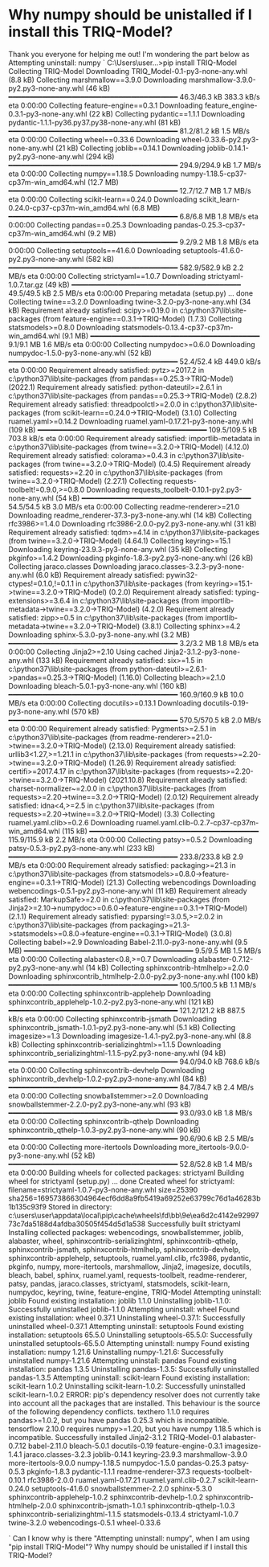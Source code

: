 
# Why numpy should be unistalled if I install this TRIQ-Model?

Thank you everyone for helping me out!
I'm wondering the part below as Attempting uninstall: numpy
`
C:\Users\user...>pip install TRIQ-Model
Collecting TRIQ-Model
  Downloading TRIQ_Model-0.1-py3-none-any.whl (8.8 kB)
Collecting marshmallow==3.9.0
  Downloading marshmallow-3.9.0-py2.py3-none-any.whl (46 kB)
     ━━━━━━━━━━━━━━━━━━━━━━━━━━━━━━━━━━━━━━━━ 46.3/46.3 kB 383.3 kB/s eta 0:00:00
Collecting feature-engine==0.3.1
  Downloading feature_engine-0.3.1-py3-none-any.whl (22 kB)
Collecting pydantic==1.1.1
  Downloading pydantic-1.1.1-py36.py37.py38-none-any.whl (81 kB)
     ━━━━━━━━━━━━━━━━━━━━━━━━━━━━━━━━━━━━━━━━ 81.2/81.2 kB 1.5 MB/s eta 0:00:00
Collecting wheel==0.33.6
  Downloading wheel-0.33.6-py2.py3-none-any.whl (21 kB)
Collecting joblib==0.14.1
  Downloading joblib-0.14.1-py2.py3-none-any.whl (294 kB)
     ━━━━━━━━━━━━━━━━━━━━━━━━━━━━━━━━━━━━━━━━ 294.9/294.9 kB 1.7 MB/s eta 0:00:00
Collecting numpy==1.18.5
  Downloading numpy-1.18.5-cp37-cp37m-win_amd64.whl (12.7 MB)
     ━━━━━━━━━━━━━━━━━━━━━━━━━━━━━━━━━━━━━━━━ 12.7/12.7 MB 1.7 MB/s eta 0:00:00
Collecting scikit-learn==0.24.0
  Downloading scikit_learn-0.24.0-cp37-cp37m-win_amd64.whl (6.8 MB)
     ━━━━━━━━━━━━━━━━━━━━━━━━━━━━━━━━━━━━━━━━ 6.8/6.8 MB 1.8 MB/s eta 0:00:00
Collecting pandas==0.25.3
  Downloading pandas-0.25.3-cp37-cp37m-win_amd64.whl (9.2 MB)
     ━━━━━━━━━━━━━━━━━━━━━━━━━━━━━━━━━━━━━━━━ 9.2/9.2 MB 1.8 MB/s eta 0:00:00
Collecting setuptools==41.6.0
  Downloading setuptools-41.6.0-py2.py3-none-any.whl (582 kB)
     ━━━━━━━━━━━━━━━━━━━━━━━━━━━━━━━━━━━━━━━━ 582.9/582.9 kB 2.2 MB/s eta 0:00:00
Collecting strictyaml==1.0.7
  Downloading strictyaml-1.0.7.tar.gz (49 kB)
     ━━━━━━━━━━━━━━━━━━━━━━━━━━━━━━━━━━━━━━━━ 49.5/49.5 kB 2.5 MB/s eta 0:00:00
  Preparing metadata (setup.py) ... done
Collecting twine==3.2.0
  Downloading twine-3.2.0-py3-none-any.whl (34 kB)
Requirement already satisfied: scipy>=0.19.0 in c:\python37\lib\site-packages (from feature-engine==0.3.1->TRIQ-Model) (1.7.3)
Collecting statsmodels>=0.8.0
  Downloading statsmodels-0.13.4-cp37-cp37m-win_amd64.whl (9.1 MB)
     ━━━━━━━━━━━━━━━━━━━━━━━━━━━━━━━━━━━━━━━━ 9.1/9.1 MB 1.6 MB/s eta 0:00:00
Collecting numpydoc>=0.6.0
  Downloading numpydoc-1.5.0-py3-none-any.whl (52 kB)
     ━━━━━━━━━━━━━━━━━━━━━━━━━━━━━━━━━━━━━━━━ 52.4/52.4 kB 449.0 kB/s eta 0:00:00
Requirement already satisfied: pytz>=2017.2 in c:\python37\lib\site-packages (from pandas==0.25.3->TRIQ-Model) (2022.1)
Requirement already satisfied: python-dateutil>=2.6.1 in c:\python37\lib\site-packages (from pandas==0.25.3->TRIQ-Model) (2.8.2)
Requirement already satisfied: threadpoolctl>=2.0.0 in c:\python37\lib\site-packages (from scikit-learn==0.24.0->TRIQ-Model) (3.1.0)
Collecting ruamel.yaml>=0.14.2
  Downloading ruamel.yaml-0.17.21-py3-none-any.whl (109 kB)
     ━━━━━━━━━━━━━━━━━━━━━━━━━━━━━━━━━━━━━━━━ 109.5/109.5 kB 703.8 kB/s eta 0:00:00
Requirement already satisfied: importlib-metadata in c:\python37\lib\site-packages (from twine==3.2.0->TRIQ-Model) (4.12.0)
Requirement already satisfied: colorama>=0.4.3 in c:\python37\lib\site-packages (from twine==3.2.0->TRIQ-Model) (0.4.5)
Requirement already satisfied: requests>=2.20 in c:\python37\lib\site-packages (from twine==3.2.0->TRIQ-Model) (2.27.1)
Collecting requests-toolbelt!=0.9.0,>=0.8.0
  Downloading requests_toolbelt-0.10.1-py2.py3-none-any.whl (54 kB)
     ━━━━━━━━━━━━━━━━━━━━━━━━━━━━━━━━━━━━━━━━ 54.5/54.5 kB 3.0 MB/s eta 0:00:00
Collecting readme-renderer>=21.0
  Downloading readme_renderer-37.3-py3-none-any.whl (14 kB)
Collecting rfc3986>=1.4.0
  Downloading rfc3986-2.0.0-py2.py3-none-any.whl (31 kB)
Requirement already satisfied: tqdm>=4.14 in c:\python37\lib\site-packages (from twine==3.2.0->TRIQ-Model) (4.64.1)
Collecting keyring>=15.1
  Downloading keyring-23.9.3-py3-none-any.whl (35 kB)
Collecting pkginfo>=1.4.2
  Downloading pkginfo-1.8.3-py2.py3-none-any.whl (26 kB)
Collecting jaraco.classes
  Downloading jaraco.classes-3.2.3-py3-none-any.whl (6.0 kB)
Requirement already satisfied: pywin32-ctypes!=0.1.0,!=0.1.1 in c:\python37\lib\site-packages (from keyring>=15.1->twine==3.2.0->TRIQ-Model) (0.2.0)
Requirement already satisfied: typing-extensions>=3.6.4 in c:\python37\lib\site-packages (from importlib-metadata->twine==3.2.0->TRIQ-Model) (4.2.0)
Requirement already satisfied: zipp>=0.5 in c:\python37\lib\site-packages (from importlib-metadata->twine==3.2.0->TRIQ-Model) (3.8.1)
Collecting sphinx>=4.2
  Downloading sphinx-5.3.0-py3-none-any.whl (3.2 MB)
     ━━━━━━━━━━━━━━━━━━━━━━━━━━━━━━━━━━━━━━━━ 3.2/3.2 MB 1.8 MB/s eta 0:00:00
Collecting Jinja2>=2.10
  Using cached Jinja2-3.1.2-py3-none-any.whl (133 kB)
Requirement already satisfied: six>=1.5 in c:\python37\lib\site-packages (from python-dateutil>=2.6.1->pandas==0.25.3->TRIQ-Model) (1.16.0)
Collecting bleach>=2.1.0
  Downloading bleach-5.0.1-py3-none-any.whl (160 kB)
     ━━━━━━━━━━━━━━━━━━━━━━━━━━━━━━━━━━━━━━━━ 160.9/160.9 kB 10.0 MB/s eta 0:00:00
Collecting docutils>=0.13.1
  Downloading docutils-0.19-py3-none-any.whl (570 kB)
     ━━━━━━━━━━━━━━━━━━━━━━━━━━━━━━━━━━━━━━━━ 570.5/570.5 kB 2.0 MB/s eta 0:00:00
Requirement already satisfied: Pygments>=2.5.1 in c:\python37\lib\site-packages (from readme-renderer>=21.0->twine==3.2.0->TRIQ-Model) (2.13.0)
Requirement already satisfied: urllib3<1.27,>=1.21.1 in c:\python37\lib\site-packages (from requests>=2.20->twine==3.2.0->TRIQ-Model) (1.26.9)
Requirement already satisfied: certifi>=2017.4.17 in c:\python37\lib\site-packages (from requests>=2.20->twine==3.2.0->TRIQ-Model) (2021.10.8)
Requirement already satisfied: charset-normalizer~=2.0.0 in c:\python37\lib\site-packages (from requests>=2.20->twine==3.2.0->TRIQ-Model) (2.0.12)
Requirement already satisfied: idna<4,>=2.5 in c:\python37\lib\site-packages (from requests>=2.20->twine==3.2.0->TRIQ-Model) (3.3)
Collecting ruamel.yaml.clib>=0.2.6
  Downloading ruamel.yaml.clib-0.2.7-cp37-cp37m-win_amd64.whl (115 kB)
     ━━━━━━━━━━━━━━━━━━━━━━━━━━━━━━━━━━━━━━━━ 115.9/115.9 kB 2.2 MB/s eta 0:00:00
Collecting patsy>=0.5.2
  Downloading patsy-0.5.3-py2.py3-none-any.whl (233 kB)
     ━━━━━━━━━━━━━━━━━━━━━━━━━━━━━━━━━━━━━━━━ 233.8/233.8 kB 2.9 MB/s eta 0:00:00
Requirement already satisfied: packaging>=21.3 in c:\python37\lib\site-packages (from statsmodels>=0.8.0->feature-engine==0.3.1->TRIQ-Model) (21.3)
Collecting webencodings
  Downloading webencodings-0.5.1-py2.py3-none-any.whl (11 kB)
Requirement already satisfied: MarkupSafe>=2.0 in c:\python37\lib\site-packages (from Jinja2>=2.10->numpydoc>=0.6.0->feature-engine==0.3.1->TRIQ-Model) (2.1.1)
Requirement already satisfied: pyparsing!=3.0.5,>=2.0.2 in c:\python37\lib\site-packages (from packaging>=21.3->statsmodels>=0.8.0->feature-engine==0.3.1->TRIQ-Model) (3.0.8)
Collecting babel>=2.9
  Downloading Babel-2.11.0-py3-none-any.whl (9.5 MB)
     ━━━━━━━━━━━━━━━━━━━━━━━━━━━━━━━━━━━━━━━━ 9.5/9.5 MB 1.5 MB/s eta 0:00:00
Collecting alabaster<0.8,>=0.7
  Downloading alabaster-0.7.12-py2.py3-none-any.whl (14 kB)
Collecting sphinxcontrib-htmlhelp>=2.0.0
  Downloading sphinxcontrib_htmlhelp-2.0.0-py2.py3-none-any.whl (100 kB)
     ━━━━━━━━━━━━━━━━━━━━━━━━━━━━━━━━━━━━━━━━ 100.5/100.5 kB 1.1 MB/s eta 0:00:00
Collecting sphinxcontrib-applehelp
  Downloading sphinxcontrib_applehelp-1.0.2-py2.py3-none-any.whl (121 kB)
     ━━━━━━━━━━━━━━━━━━━━━━━━━━━━━━━━━━━━━━━━ 121.2/121.2 kB 887.5 kB/s eta 0:00:00
Collecting sphinxcontrib-jsmath
  Downloading sphinxcontrib_jsmath-1.0.1-py2.py3-none-any.whl (5.1 kB)
Collecting imagesize>=1.3
  Downloading imagesize-1.4.1-py2.py3-none-any.whl (8.8 kB)
Collecting sphinxcontrib-serializinghtml>=1.1.5
  Downloading sphinxcontrib_serializinghtml-1.1.5-py2.py3-none-any.whl (94 kB)
     ━━━━━━━━━━━━━━━━━━━━━━━━━━━━━━━━━━━━━━━━ 94.0/94.0 kB 768.6 kB/s eta 0:00:00
Collecting sphinxcontrib-devhelp
  Downloading sphinxcontrib_devhelp-1.0.2-py2.py3-none-any.whl (84 kB)
     ━━━━━━━━━━━━━━━━━━━━━━━━━━━━━━━━━━━━━━━━ 84.7/84.7 kB 2.4 MB/s eta 0:00:00
Collecting snowballstemmer>=2.0
  Downloading snowballstemmer-2.2.0-py2.py3-none-any.whl (93 kB)
     ━━━━━━━━━━━━━━━━━━━━━━━━━━━━━━━━━━━━━━━━ 93.0/93.0 kB 1.8 MB/s eta 0:00:00
Collecting sphinxcontrib-qthelp
  Downloading sphinxcontrib_qthelp-1.0.3-py2.py3-none-any.whl (90 kB)
     ━━━━━━━━━━━━━━━━━━━━━━━━━━━━━━━━━━━━━━━━ 90.6/90.6 kB 2.5 MB/s eta 0:00:00
Collecting more-itertools
  Downloading more_itertools-9.0.0-py3-none-any.whl (52 kB)
     ━━━━━━━━━━━━━━━━━━━━━━━━━━━━━━━━━━━━━━━━ 52.8/52.8 kB 1.4 MB/s eta 0:00:00
Building wheels for collected packages: strictyaml
  Building wheel for strictyaml (setup.py) ... done
  Created wheel for strictyaml: filename=strictyaml-1.0.7-py3-none-any.whl size=25390 sha256=169573866304964ecf6dd8a9fb5419a69252e63799c76d1a46283b1b135c93f9
  Stored in directory: c:\users\user\appdata\local\pip\cache\wheels\fd\bb\9e\ea6d2c4142e9299773c7da5188d4afdba30505f454d5d1a538
Successfully built strictyaml
Installing collected packages: webencodings, snowballstemmer, joblib, alabaster, wheel, sphinxcontrib-serializinghtml, sphinxcontrib-qthelp, sphinxcontrib-jsmath, sphinxcontrib-htmlhelp, sphinxcontrib-devhelp, sphinxcontrib-applehelp, setuptools, ruamel.yaml.clib, rfc3986, pydantic, pkginfo, numpy, more-itertools, marshmallow, Jinja2, imagesize, docutils, bleach, babel, sphinx, ruamel.yaml, requests-toolbelt, readme-renderer, patsy, pandas, jaraco.classes, strictyaml, statsmodels, scikit-learn, numpydoc, keyring, twine, feature-engine, TRIQ-Model
  Attempting uninstall: joblib
    Found existing installation: joblib 1.1.0
    Uninstalling joblib-1.1.0:
      Successfully uninstalled joblib-1.1.0
  Attempting uninstall: wheel
    Found existing installation: wheel 0.37.1
    Uninstalling wheel-0.37.1:
      Successfully uninstalled wheel-0.37.1
  Attempting uninstall: setuptools
    Found existing installation: setuptools 65.5.0
    Uninstalling setuptools-65.5.0:
      Successfully uninstalled setuptools-65.5.0
  Attempting uninstall: numpy
    Found existing installation: numpy 1.21.6
    Uninstalling numpy-1.21.6:
      Successfully uninstalled numpy-1.21.6
  Attempting uninstall: pandas
    Found existing installation: pandas 1.3.5
    Uninstalling pandas-1.3.5:
      Successfully uninstalled pandas-1.3.5
  Attempting uninstall: scikit-learn
    Found existing installation: scikit-learn 1.0.2
    Uninstalling scikit-learn-1.0.2:
      Successfully uninstalled scikit-learn-1.0.2
ERROR: pip's dependency resolver does not currently take into account all the packages that are installed. This behaviour is the source of the following dependency conflicts.
texthero 1.1.0 requires pandas>=1.0.2, but you have pandas 0.25.3 which is incompatible.
tensorflow 2.10.0 requires numpy>=1.20, but you have numpy 1.18.5 which is incompatible.
Successfully installed Jinja2-3.1.2 TRIQ-Model-0.1 alabaster-0.7.12 babel-2.11.0 bleach-5.0.1 docutils-0.19 feature-engine-0.3.1 imagesize-1.4.1 jaraco.classes-3.2.3 joblib-0.14.1 keyring-23.9.3 marshmallow-3.9.0 more-itertools-9.0.0 numpy-1.18.5 numpydoc-1.5.0 pandas-0.25.3 patsy-0.5.3 pkginfo-1.8.3 pydantic-1.1.1 readme-renderer-37.3 requests-toolbelt-0.10.1 rfc3986-2.0.0 ruamel.yaml-0.17.21 ruamel.yaml.clib-0.2.7 scikit-learn-0.24.0 setuptools-41.6.0 snowballstemmer-2.2.0 sphinx-5.3.0 sphinxcontrib-applehelp-1.0.2 sphinxcontrib-devhelp-1.0.2 sphinxcontrib-htmlhelp-2.0.0 sphinxcontrib-jsmath-1.0.1 sphinxcontrib-qthelp-1.0.3 sphinxcontrib-serializinghtml-1.1.5 statsmodels-0.13.4 strictyaml-1.0.7 twine-3.2.0 webencodings-0.5.1 wheel-0.33.6

`
Can I know why is there "Attempting uninstall: numpy", when I am using "pip install TRIQ-Model"? Why numpy should be unistalled if I install this TRIQ-Model?

        